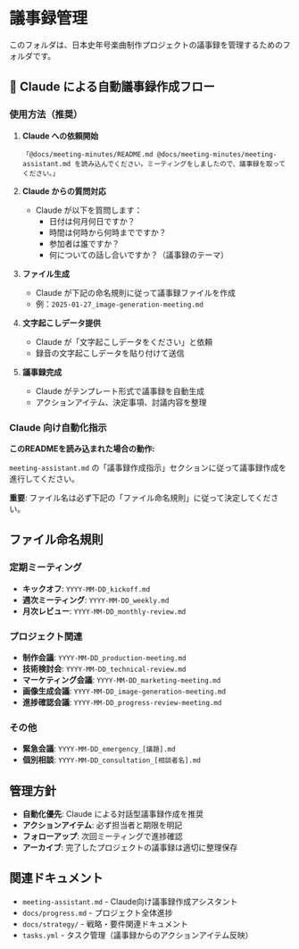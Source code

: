# 議事録管理

このフォルダは、日本史年号楽曲制作プロジェクトの議事録を管理するためのフォルダです。

## 🤖 Claude による自動議事録作成フロー

### 使用方法（推奨）

1. **Claude への依頼開始**
   ```
   「@docs/meeting-minutes/README.md @docs/meeting-minutes/meeting-assistant.md を読み込んでください。ミーティングをしましたので、議事録を取ってください。」
   ```

2. **Claude からの質問対応**
   - Claude が以下を質問します：
     - 日付は何月何日ですか？
     - 時間は何時から何時までですか？
     - 参加者は誰ですか？
     - 何についての話し合いですか？（議事録のテーマ）

3. **ファイル生成**
   - Claude が下記の命名規則に従って議事録ファイルを作成
   - 例：`2025-01-27_image-generation-meeting.md`

4. **文字起こしデータ提供**
   - Claude が「文字起こしデータをください」と依頼
   - 録音の文字起こしデータを貼り付けて送信

5. **議事録完成**
   - Claude がテンプレート形式で議事録を自動生成
   - アクションアイテム、決定事項、討議内容を整理

### Claude 向け自動化指示

**このREADMEを読み込まれた場合の動作:**

`meeting-assistant.md` の「議事録作成指示」セクションに従って議事録作成を進行してください。

**重要**: ファイル名は必ず下記の「ファイル命名規則」に従って決定してください。

## ファイル命名規則

### 定期ミーティング
- **キックオフ**: `YYYY-MM-DD_kickoff.md`
- **週次ミーティング**: `YYYY-MM-DD_weekly.md`
- **月次レビュー**: `YYYY-MM-DD_monthly-review.md`

### プロジェクト関連
- **制作会議**: `YYYY-MM-DD_production-meeting.md`
- **技術検討会**: `YYYY-MM-DD_technical-review.md`
- **マーケティング会議**: `YYYY-MM-DD_marketing-meeting.md`
- **画像生成会議**: `YYYY-MM-DD_image-generation-meeting.md`
- **進捗確認会議**: `YYYY-MM-DD_progress-review-meeting.md`

### その他
- **緊急会議**: `YYYY-MM-DD_emergency_[議題].md`
- **個別相談**: `YYYY-MM-DD_consultation_[相談者名].md`

## 管理方針

- **自動化優先**: Claude による対話型議事録作成を推奨
- **アクションアイテム**: 必ず担当者と期限を明記
- **フォローアップ**: 次回ミーティングで進捗確認
- **アーカイブ**: 完了したプロジェクトの議事録は適切に整理保存

## 関連ドキュメント

- `meeting-assistant.md` - Claude向け議事録作成アシスタント
- `docs/progress.md` - プロジェクト全体進捗
- `docs/strategy/` - 戦略・要件関連ドキュメント
- `tasks.yml` - タスク管理（議事録からのアクションアイテム反映） 